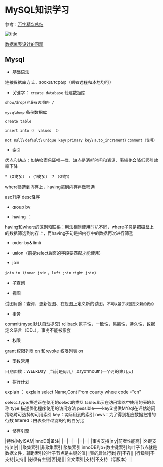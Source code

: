# MySQL知识学习

参考：[万字精华总结](https://www.jianshu.com/p/c189439fb32e)

![title]( https://upload-images.jianshu.io/upload_images/20012016-117cc7d60756169d?imageMogr2/auto-orient/strip|imageView2/2/w/640/format/webp)

[数据库表设计的问题](https://bbs.csdn.net/topics/110162451)

## Mysql

* 基础语法

连接数据库方式：socket/tcp&ip（后者远程和本地均可）

* 关键字：
``create database`` 创建数据库

``show/drop(也是有选项的）/``

``mysqldump`` 备份数据库

``create table``

``insert into（） values （）``

``not null``\ ``default``\  ``unique key``\ ``primary key``\ ``auto_increment``\ ``comment（说明）``

* 索引

优点和缺点：加快检索保证唯一性，缺点是消耗时间和资源，表操作会降低索引效率下降

*（0或多） +（1或多） ？（0或1）

where筛选到内存上，having拿到内存再做筛选

asc升序 desc降序

* group by

* having ：

having和where的区别和联系：用法相同使用时机不同，where子句是把磁盘上的数据筛选到内存上，而having子句是把内存中的数据再次进行筛选

* order by& limit

* union（前提select后面的字段要匹配才能使用）

* join

`join in`（`inner join` ，`left join` `right join`）

* 子查询

* 视图

试图用途：查询、更新视图、在视图上定义新的试图，`不可以基于视图定义新的表的`

* 事务

commit(mysql默认自动提交)
rollback
原子性，一致性，隔离性，持久性，数据定义语言（DDL），事务不能被嵌套

* 权限

grant 权限列表 on 和revoke 权限列表 on

* 函数常用

日期函数：WEEkDay（当前是周几）,dayofmouth(一个月的第几天)

* 执行计划

explain ：
explain select Name,Cont From county where code ="cn"

select_type:描述正在使用的select的类型
table:显示在访问策略中使用的表的名称
type:描述优化程序使用的访问方法
possible——keyS:提供MYsql在评估访问策略时可选择的可用索引
key：实际用到的索引
rows：为了得到相应数据扫描的行数
filtered：由表条件过滤的行的百分比

* 储存引擎

|特性|MyISAM|innoDB|备注|
|--|--|--|--|--|
|事务支持|n|y|前者性能高|
|外键支持|n|y||
|聚集索引|非聚集索引|聚集索引|innoDB的b+数主键索引的叶子节点就是数据文件，辅助索引的叶子节点是主键的值|
|表的具体行数|存|不存||
|行级锁|不支持|支持||
|必须有主键|否|是||
|全文索引|支持|不支持（低版本）||
